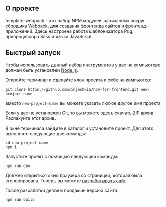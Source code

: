 ## О проекте

template-webpack - это набор NPM модулей, завязанных вокруг сборщика Webpack, для создания фронтенда сайтов и фронтенд-приложений. Здесь настроена работа шаблонизатора Pug, препроцессора Sass и языка JavaScript.

## Быстрый запуск

Чтобы использовать данный набор инструментов у вас на компьютере должен быть установлен [Node.js](https://nodejs.org/).

Откройте терминал и сделайте клон проекта к себе на компьютер:

```
git clone https://github.com/injashkin/npm-for-frontend.git new-project-name
```

вместо `new-project-name` вы можете указать любое другое имя проекта

Если у вас не установлен Git, то вы можете [здесь](https://github.com/injashkin/webpack-template/archive/refs/heads/master.zip) скачать ZIP архив. Распакуйте этот архив.

В окне терминала зайдите в каталог и установите проект. Для этого выполните следующие две команды:

```
cd new-project-name
npm i
```

Запустите проект с помощью следующей команды:

```
npm run dev
```

Должно открыться окно браузера со страницей, которая была сгенерирована. Теперь вы можете [разрабатывать сайт](#разработка-сайта).

После разработки делаем продакшн версию сайта

```
npm run build
```
